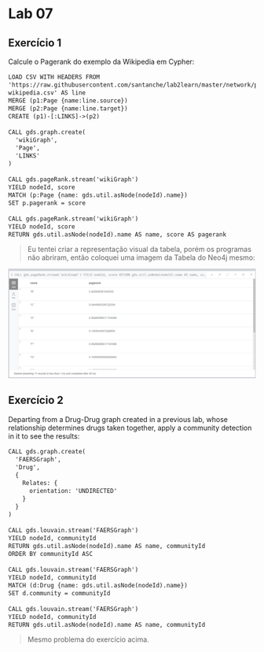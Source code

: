 # Lab 07
## Exercício 1

Calcule o Pagerank do exemplo da Wikipedia em Cypher:

~~~cypher
LOAD CSV WITH HEADERS FROM 'https://raw.githubusercontent.com/santanche/lab2learn/master/network/pagerank/pagerank-wikipedia.csv' AS line
MERGE (p1:Page {name:line.source})
MERGE (p2:Page {name:line.target})
CREATE (p1)-[:LINKS]->(p2)

CALL gds.graph.create(
  'wikiGraph',
  'Page',
  'LINKS'
)

CALL gds.pageRank.stream('wikiGraph')
YIELD nodeId, score
MATCH (p:Page {name: gds.util.asNode(nodeId).name})
SET p.pagerank = score

CALL gds.pageRank.stream('wikiGraph')
YIELD nodeId, score
RETURN gds.util.asNode(nodeId).name AS name, score AS pagerank
~~~

> Eu tentei criar a representação visual da tabela, porém os programas não abriram, então coloquei uma imagem da Tabela do Neo4j mesmo:

![](https://github.com/TheRomito/DataBaseLabs_MC536/blob/master/lab07/imagem_wikiGraph.png)

## Exercício 2

Departing from a Drug-Drug graph created in a previous lab, whose relationship determines drugs taken together, apply a community detection in it to see the results:

~~~cypher
CALL gds.graph.create(
  'FAERSGraph',
  'Drug',
  {
    Relates: {
      orientation: 'UNDIRECTED'
    }
  }
)

CALL gds.louvain.stream('FAERSGraph')
YIELD nodeId, communityId
RETURN gds.util.asNode(nodeId).name AS name, communityId
ORDER BY communityId ASC

CALL gds.louvain.stream('FAERSGraph')
YIELD nodeId, communityId
MATCH (d:Drug {name: gds.util.asNode(nodeId).name})
SET d.community = communityId

CALL gds.louvain.stream('FAERSGraph')
YIELD nodeId, communityId
RETURN gds.util.asNode(nodeId).name AS name, communityId
~~~

> Mesmo problema do exercício acima.

![]()
